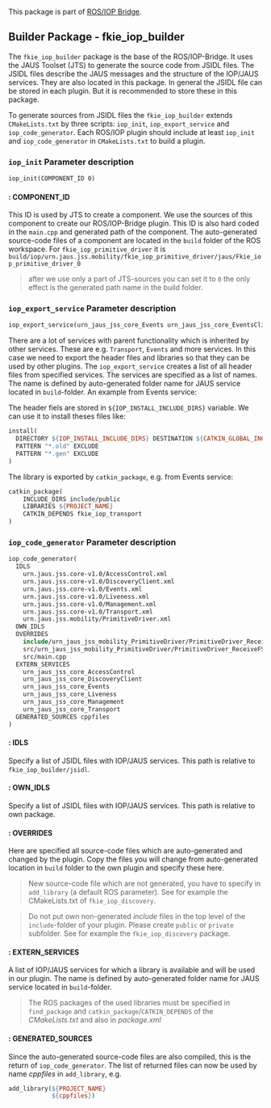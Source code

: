 This package is part of [ROS/IOP Bridge](https://github.com/fkie/iop_core/blob/master/README.md).


## Builder Package - fkie_iop_builder

The `fkie_iop_builder` package is the base of the ROS/IOP-Bridge. It uses the JAUS Toolset (JTS) to generate the source code from JSIDL files. The JSIDL files describe the JAUS messages and the structure of the IOP/JAUS services. They are also located in this package. In general the JSIDL file can be stored in each plugin. But it is recommended to store these in this package.

To generate sources from JSIDL files the `fkie_iop_builder` extends `CMakeLists.txt` by three scripts: `iop_init`, `iop_export_service` and `iop_code_generator`. Each ROS/IOP plugin should include at least `iop_init` and `iop_code_generator` in `CMakeLists.txt` to build a plugin.



### `iop_init` Parameter description
```makefile
iop_init(COMPONENT_ID 0)
```

####  : COMPONENT_ID
This ID is used by JTS to create a component. We use the sources of this component to create our ROS/IOP-Bridge plugin. This ID is also hard coded in the `main.cpp` and generated path of the component. The auto-generated source-code files of a component are located in the `build` folder of the ROS workspace. For `fkie_iop_primitive_driver` it is `build/iop/urn.jaus.jss.mobility/fkie_iop_primitive_driver/jaus/Fkie_iop_primitive_driver_0`
> after we use only a part of JTS-sources you can set it to `0` the only effect is the generated path name in the build folder.



### `iop_export_service` Parameter description
```makefile
iop_export_service(urn_jaus_jss_core_Events urn_jaus_jss_core_EventsClient)
```
There are a lot of services with parent functionality which is inherited by other services. These are e.g. `Transport`, `Events` and more services. In this case we need to export the header files and libraries so that they can be used by other plugins. The `iop_export_service` creates a list of all header files from specified services. The services are specified as a list of names. The name is defined by auto-generated folder name for JAUS service located in `build`-folder. An example from Events service:

The header fiels are stored in `${IOP_INSTALL_INCLUDE_DIRS}` variable. We can use it to install theses files like:
```makefile
install(
  DIRECTORY ${IOP_INSTALL_INCLUDE_DIRS} DESTINATION ${CATKIN_GLOBAL_INCLUDE_DESTINATION}
  PATTERN "*.old" EXCLUDE
  PATTERN "*.gen" EXCLUDE
)
```
The library is exported by `catkin_package`, e.g. from Events service:
```makefile
catkin_package(
    INCLUDE_DIRS include/public
    LIBRARIES ${PROJECT_NAME}
    CATKIN_DEPENDS fkie_iop_transport
)
```



### `iop_code_generator` Parameter description

```makefile
iop_code_generator(
  IDLS
    urn.jaus.jss.core-v1.0/AccessControl.xml
    urn.jaus.jss.core-v1.0/DiscoveryClient.xml
    urn.jaus.jss.core-v1.0/Events.xml
    urn.jaus.jss.core-v1.0/Liveness.xml
    urn.jaus.jss.core-v1.0/Management.xml
    urn.jaus.jss.core-v1.0/Transport.xml
    urn.jaus.jss.mobility/PrimitiveDriver.xml
  OWN_IDLS
  OVERRIDES
    include/urn_jaus_jss_mobility_PrimitiveDriver/PrimitiveDriver_ReceiveFSM.h
    src/urn_jaus_jss_mobility_PrimitiveDriver/PrimitiveDriver_ReceiveFSM.cpp
    src/main.cpp
  EXTERN_SERVICES
    urn_jaus_jss_core_AccessControl
    urn_jaus_jss_core_DiscoveryClient
    urn_jaus_jss_core_Events
    urn_jaus_jss_core_Liveness
    urn_jaus_jss_core_Management
    urn_jaus_jss_core_Transport
  GENERATED_SOURCES cppfiles
)
```


#### : IDLS
Specify a list of JSIDL files with IOP/JAUS services. This path is relative to `fkie_iop_builder/jsidl`.


#### : OWN_IDLS
Specify a list of JSIDL files with IOP/JAUS services. This path is relative to own package.


#### : OVERRIDES
Here are specified all source-code files which are auto-generated and changed by the plugin. Copy the files you will change from auto-generated location in `build` folder to the own plugin and specify these here.
>New source-code file which are not generated, you have to specify in `add_library` (a default ROS parameter). See for example the CMakeLists.txt of `fkie_iop_discovery`.

>Do not put own non-generated *include* files in the top level of the `include`-folder of your plugin. Please create `public` or `private` subfolder. See for example the `fkie_iop_discovery` package.


#### : EXTERN_SERVICES
A list of IOP/JAUS services for which a library is available and will be used in our plugin. The name is defined by auto-generated folder name for JAUS service located in `build`-folder.

>The ROS packages of the used libraries must be specified in `find_package` and `catkin_package`/`CATKIN_DEPENDS` of the *CMakeLists.txt* and also in *package.xml*


#### : GENERATED_SOURCES
Since the auto-generated source-code files are also compiled, this is the return of `iop_code_generator`. The list of returned files can now be used by name *cppfiles* in `add_library`, e.g.
```makefile
add_library(${PROJECT_NAME}
            ${cppfiles})
```
